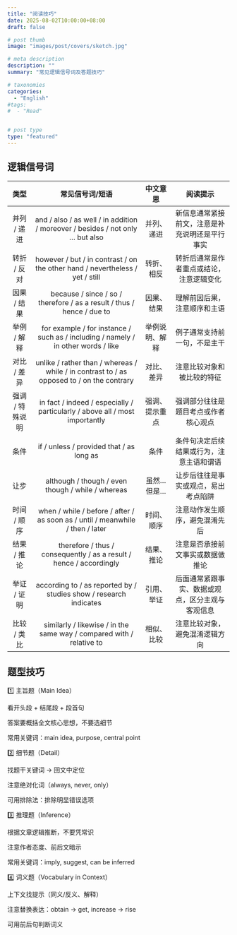 ```yaml
---
title: "阅读技巧"
date: 2025-08-02T10:00:00+08:00
draft: false

# post thumb
image: "images/post/covers/sketch.jpg"

# meta description
description: ""
summary: "常见逻辑信号词及答题技巧"

# taxonomies
categories:
  - "English"
#tags:
#  - "Read"


# post type
type: "featured"
---
```



## 逻辑信号词

| 类型 | 常见信号词/短语 | 中文意思 | 阅读提示 |
|:----:|:--------------:|:-------:|:-------:|
| 并列 / 递进 | and / also / as well / in addition / moreover / besides / not only … but also | 并列、递进 | 新信息通常紧接前文，注意是补充说明还是平行事实 |
| 转折 / 反对 | however / but / in contrast / on the other hand / nevertheless / yet / still | 转折、相反 | 转折后通常是作者重点或结论，注意逻辑变化 |
| 因果 / 结果 | because / since / so / therefore / as a result / thus / hence / due to | 因果、结果 | 理解前因后果，注意顺序和主语 |
| 举例 / 解释 | for example / for instance / such as / including / namely / in other words / like | 举例说明、解释 | 例子通常支持前一句，不是主干 |
| 对比 / 差异 | unlike / rather than / whereas / while / in contrast to / as opposed to / on the contrary | 对比、差异 | 注意比较对象和被比较的特征 |
| 强调 / 特殊说明 | in fact / indeed / especially / particularly / above all / most importantly | 强调、提示重点 | 强调部分往往是题目考点或作者核心观点 |
| 条件 | if / unless / provided that / as long as | 条件 | 条件句决定后续结果或行为，注意主语和谓语 |
| 让步 | although / though / even though / while / whereas | 虽然…但是… | 让步后往往是事实或观点，易出考点陷阱 |
| 时间 / 顺序 | when / while / before / after / as soon as / until / meanwhile / then / later | 时间、顺序 | 注意动作发生顺序，避免混淆先后 |
| 结果 / 推论 | therefore / thus / consequently / as a result / hence / accordingly | 结果、推论 | 注意是否承接前文事实或数据做推论 |
| 举证 / 证明 | according to / as reported by / studies show / research indicates | 引用、举证 | 后面通常紧跟事实、数据或观点，区分主观与客观信息 |
| 比较 / 类比 | similarly / likewise / in the same way / compared with / relative to | 相似、比较 | 注意比较对象，避免混淆逻辑方向 |


## 题型技巧

1️⃣ 主旨题（Main Idea）

看开头段 + 结尾段 + 段首句

答案要概括全文核心思想，不要选细节

常用关键词：main idea, purpose, central point

2️⃣ 细节题（Detail）

找题干关键词 → 回文中定位

注意绝对化词（always, never, only）

可用排除法：排除明显错误选项

3️⃣ 推理题（Inference）

根据文章逻辑推断，不要凭常识

注意作者态度、前后文暗示

常用关键词：imply, suggest, can be inferred

4️⃣ 词义题（Vocabulary in Context）

上下文找提示（同义/反义、解释）

注意替换表达：obtain → get, increase → rise

可用前后句判断词义